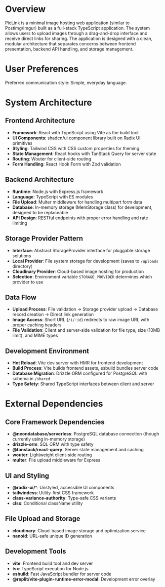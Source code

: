 # Overview

PicLink is a minimal image hosting web application (similar to Postimg/Imgur) built as a full-stack TypeScript application. The system allows users to upload images through a drag-and-drop interface and receive direct links for sharing. The application is designed with a clean, modular architecture that separates concerns between frontend presentation, backend API handling, and storage management.

# User Preferences

Preferred communication style: Simple, everyday language.

# System Architecture

## Frontend Architecture
- **Framework**: React with TypeScript using Vite as the build tool
- **UI Components**: shadcn/ui component library built on Radix UI primitives
- **Styling**: Tailwind CSS with CSS custom properties for theming
- **State Management**: React hooks with TanStack Query for server state
- **Routing**: Wouter for client-side routing
- **Form Handling**: React Hook Form with Zod validation

## Backend Architecture
- **Runtime**: Node.js with Express.js framework
- **Language**: TypeScript with ES modules
- **File Upload**: Multer middleware for handling multipart form data
- **Database**: In-memory storage (MemStorage class) for development, designed to be replaceable
- **API Design**: RESTful endpoints with proper error handling and rate limiting

## Storage Provider Pattern
- **Interface**: Abstract StorageProvider interface for pluggable storage solutions
- **Local Provider**: File system storage for development (saves to `/uploads` directory)
- **Cloudinary Provider**: Cloud-based image hosting for production
- **Selection**: Environment variable `STORAGE_PROVIDER` determines which provider to use

## Data Flow
- **Upload Process**: File validation → Storage provider upload → Database record creation → Direct link generation
- **Image Access**: Short URL (`/i/:id`) redirects to raw image URL with proper caching headers
- **File Validation**: Client and server-side validation for file type, size (10MB limit), and MIME types

## Development Environment
- **Hot Reload**: Vite dev server with HMR for frontend development
- **Build Process**: Vite builds frontend assets, esbuild bundles server code
- **Database Migration**: Drizzle ORM configured for PostgreSQL with schema in `/shared`
- **Type Safety**: Shared TypeScript interfaces between client and server

# External Dependencies

## Core Framework Dependencies
- **@neondatabase/serverless**: PostgreSQL database connection (though currently using in-memory storage)
- **drizzle-orm**: SQL ORM with type safety
- **@tanstack/react-query**: Server state management and caching
- **wouter**: Lightweight client-side routing
- **multer**: File upload middleware for Express

## UI and Styling
- **@radix-ui/***: Unstyled, accessible UI components
- **tailwindcss**: Utility-first CSS framework
- **class-variance-authority**: Type-safe CSS variants
- **clsx**: Conditional className utility

## File Upload and Storage
- **cloudinary**: Cloud-based image storage and optimization service
- **nanoid**: URL-safe unique ID generation

## Development Tools
- **vite**: Frontend build tool and dev server
- **tsx**: TypeScript execution for Node.js
- **esbuild**: Fast JavaScript bundler for server code
- **@replit/vite-plugin-runtime-error-modal**: Development error overlay